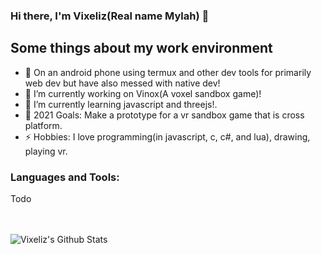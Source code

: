 ### Hi there, I'm Vixeliz(Real name Mylah) 👋

## Some things about my work environment

- 📱 On an android phone using termux and other dev tools for primarily web dev but have also messed with native dev!
- 🔭 I’m currently working on Vinox(A voxel sandbox game)!
- 🌱 I’m currently learning javascript and threejs!.
- 🥅 2021 Goals: Make a prototype for a vr sandbox game that is cross platform.
- ⚡ Hobbies: I love programming(in javascript, c, c#, and lua), drawing, playing vr.

### Languages and Tools:

Todo

<br />
<br />


<img align="left" alt="Vixeliz's Github Stats" src="https://github-readme-stats.vercel.app/api?username=Vixeliz&show_icons=true&hide_border=true" />
